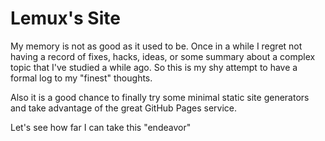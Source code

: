 # Lemux's Site
My memory is not as good as it used to be. Once in a while I regret not having a record of
fixes, hacks, ideas, or some summary about a complex topic that I've studied a while ago. So
this is my shy attempt to have a formal log to my "finest" thoughts.

Also it is a good chance to finally try some minimal static site generators and take advantage
of the great GitHub Pages service.

Let's see how far I can take this "endeavor"